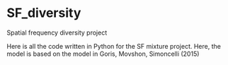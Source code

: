 # SF_diversity
Spatial frequency diversity project

Here is all the code written in Python for the SF mixture project. Here, the model is based on the model in Goris, Movshon, Simoncelli (2015)
